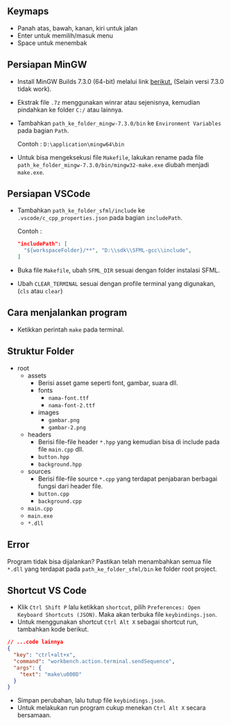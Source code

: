 ## Keymaps
- Panah atas, bawah, kanan, kiri untuk jalan
- Enter untuk memilih/masuk menu
- Space untuk menembak

## Persiapan MinGW

- Install MinGW Builds 7.3.0 (64-bit) melalui link [berikut.](https://sourceforge.net/projects/mingw-w64/files/Toolchains%20targetting%20Win64/Personal%20Builds/mingw-builds/7.3.0/threads-posix/seh/x86_64-7.3.0-release-posix-seh-rt_v5-rev0.7z/download) (Selain versi 7.3.0 tidak work).
- Ekstrak file `.7z` menggunakan winrar atau sejenisnya, kemudian pindahkan ke folder `C:/` atau lainnya.
- Tambahkan `path_ke_folder_mingw-7.3.0/bin` ke `Environment Variables` pada bagian `Path`.

  Contoh : `D:\application\mingw64\bin`

- Untuk bisa mengeksekusi file `Makefile`, lakukan rename pada file `path_ke_folder_mingw-7.3.0/bin/mingw32-make.exe` diubah menjadi `make.exe`.

## Persiapan VSCode

- Tambahkan `path_ke_folder_sfml/include` ke `.vscode/c_cpp_properties.json` pada bagian `includePath`.

  Contoh :<br>

  ```json
  "includePath": [
    "${workspaceFolder}/**", "D:\\sdk\\SFML-gcc\\include",
  ]
  ```

- Buka file `Makefile`, ubah `SFML_DIR` sesuai dengan folder instalasi SFML.
- Ubah `CLEAR_TERMINAL` sesuai dengan profile terminal yang digunakan, (`cls` atau `clear`)

## Cara menjalankan program

- Ketikkan perintah `make` pada terminal.

## Struktur Folder

- root
  - assets
    - Berisi asset game seperti font, gambar, suara dll.
    - fonts
      - `nama-font.ttf`
      - `nama-font-2.ttf`
    - images
      - `gambar.png`
      - `gambar-2.png`
  - headers
    - Berisi file-file header `*.hpp` yang kemudian bisa di include pada file `main.cpp` dll.
    - `button.hpp`
    - `background.hpp`
  - sources
    - Berisi file-file source `*.cpp` yang terdapat penjabaran berbagai fungsi dari header file.
    - `button.cpp`
    - `background.cpp`
  - `main.cpp`
  - `main.exe`
  - `*.dll`

## Error

Program tidak bisa dijalankan? Pastikan telah menambahkan semua file `*.dll` yang terdapat pada `path_ke_folder_sfml/bin` ke folder root project.

## Shortcut VS Code

- Klik `Ctrl Shift P` lalu ketikkan `shortcut`, pilih `Preferences: Open Keyboard Shortcuts (JSON)`. Maka akan terbuka file `keybindings.json`.
- Untuk menggunakan shortcut `Ctrl Alt X` sebagai shortcut run, tambahkan kode berikut.

```json
// ...code lainnya
{
  "key": "ctrl+alt+x",
  "command": "workbench.action.terminal.sendSequence",
  "args": {
    "text": "make\u000D"
  }
}
```

- Simpan perubahan, lalu tutup file `keybindings.json`.
- Untuk melakukan run program cukup menekan `Ctrl Alt X` secara bersamaan.
